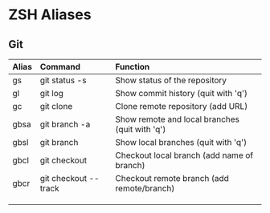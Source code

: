 # ZSH Aliases
## Git
| Alias | Command | Function |
|:------|:--------|:---------|
| gs    | git status -s| Show status of the repository |
| gl    | git log| Show commit history (quit with 'q')|
| gc    | git clone | Clone remote repository (add URL) |
| gbsa | git branch -a | Show remote and local branches (quit with 'q') |
| gbsl | git branch | Show local branches (quit with 'q') |
| gbcl | git checkout | Checkout local branch (add name of branch) |
| gbcr | git checkout --track | Checkout remote branch (add remote/branch) |
|||
|||
|||
